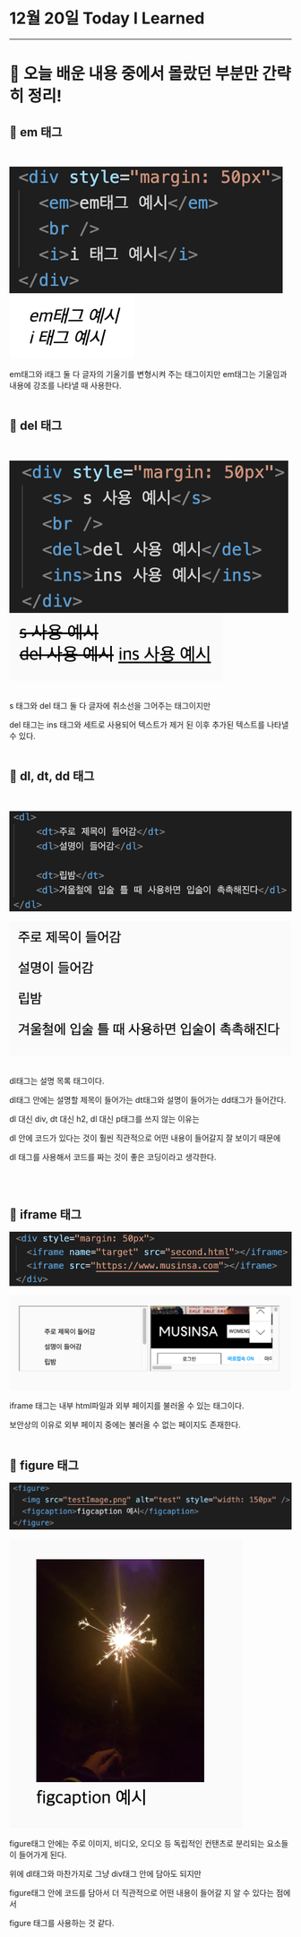 # 12월 20일 Today I Learned

---

# 💯 오늘 배운 내용 중에서 몰랐던 부분만 간략히 정리!

## 🔴 em 태그

<br/>

![Untitled](./images/20231220.png)![Untitled](./images/20231220%201.png)
<br/>

em태그와 i태그 둘 다 글자의 기울기를 변형시켜 주는 태그이지만
em태그는 기울임과 내용에 강조를 나타낼 때 사용한다.
<br/><br/>

## 🔴 del 태그

<br/>

![Untitled](./images/20231220%202.png)![Untitled](./images/20231220%203.png)

<br/>
s 태그와 del 태그 둘 다 글자에 취소선을 그어주는 태그이지만

del 태그는 ins 태그와 세트로 사용되어
텍스트가 제거 된 이후 추가된 텍스트를 나타낼 수 있다.
<br/><br/>

## 🔴 dl, dt, dd 태그

<br/>

![Untitled](./images/20231220%204.png)

![Untitled](./images/20231220%205.png)

<br/>
dl태그는 설명 목록 태그이다.

dl태그 안에는 설명할 제목이 들어가는 dt태그와 설명이 들어가는 dd태그가 들어간다.

dl 대신 div, dt 대신 h2, dl 대신 p태그를 쓰지 않는 이유는

dl 안에 코드가 있다는 것이 훨씬 직관적으로 어떤 내용이 들어갈지 잘 보이기 때문에

dl 태그를 사용해서 코드를 짜는 것이 좋은 코딩이라고 생각한다.

<br/><br/>

## 🔴 iframe 태그

![Untitled](./images/20231220%206.png)

![Untitled](./images/20231220%207.png)

iframe 태그는 내부 html파일과 외부 페이지를 불러올 수 있는 태그이다.

보안상의 이유로 외부 페이지 중에는 불러올 수 없는 페이지도 존재한다.
<br/><br/>

## 🔴 figure 태그

![Untitled](./images/20231220%208.png)

![Untitled](./images/20231220%209.png)

figure태그 안에는 주로 이미지, 비디오, 오디오 등 독립적인 컨탠츠로 분리되는 요소들이 들어가게 된다.

위에 dl태그와 마찬가지로 그냥 div태그 안에 담아도 되지만

figure태그 안에 코드를 담아서 더 직관적으로 어떤 내용이 들어갈 지 알 수 있다는 점에서

figure 태그를 사용하는 것 같다.
